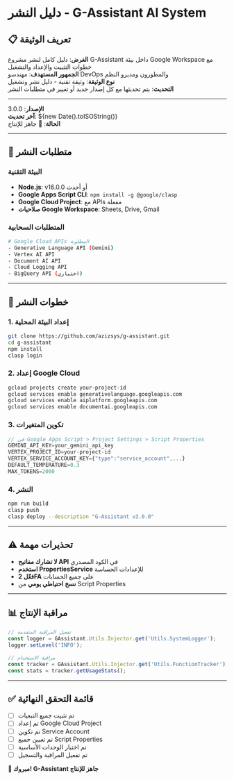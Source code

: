 # دليل النشر - G-Assistant AI System

## 📋 تعريف الوثيقة
**الغرض**: دليل كامل لنشر مشروع G-Assistant داخل بيئة Google Workspace مع خطوات التثبيت والإعداد والتشغيل  
**الجمهور المستهدف**: مهندسو DevOps والمطورون ومديرو النظم  
**نوع الوثيقة**: وثيقة تقنية - دليل نشر وتشغيل  
**التحديث**: يتم تحديثها مع كل إصدار جديد أو تغيير في متطلبات النشر

---

**الإصدار**: 3.0.0  
**آخر تحديث**: ${new Date().toISOString()}  
**الحالة**: 🚀 جاهز للإنتاج

---

## 🎯 متطلبات النشر

### البيئة التقنية
- **Node.js**: v16.0.0 أو أحدث
- **Google Apps Script CLI**: `npm install -g @google/clasp`
- **Google Cloud Project**: مع APIs مفعلة
- **صلاحيات Google Workspace**: Sheets, Drive, Gmail

### المتطلبات السحابية
```bash
# Google Cloud APIs المطلوبة
- Generative Language API (Gemini)
- Vertex AI API
- Document AI API
- Cloud Logging API
- BigQuery API (اختياري)
```

---

## 🔧 خطوات النشر

### 1. إعداد البيئة المحلية
```bash
git clone https://github.com/azizsys/g-assistant.git
cd g-assistant
npm install
clasp login
```

### 2. إعداد Google Cloud
```bash
gcloud projects create your-project-id
gcloud services enable generativelanguage.googleapis.com
gcloud services enable aiplatform.googleapis.com
gcloud services enable documentai.googleapis.com
```

### 3. تكوين المتغيرات
```javascript
// في Google Apps Script > Project Settings > Script Properties
GEMINI_API_KEY=your_gemini_api_key
VERTEX_PROJECT_ID=your-project-id
VERTEX_SERVICE_ACCOUNT_KEY={"type":"service_account",...}
DEFAULT_TEMPERATURE=0.3
MAX_TOKENS=2000
```

### 4. النشر
```bash
npm run build
clasp push
clasp deploy --description "G-Assistant v3.0.0"
```

---

## ⚠️ تحذيرات مهمة

- **لا تشارك مفاتيح API** في الكود المصدري
- **استخدم PropertiesService** للإعدادات الحساسة
- **فعّل 2FA** على جميع الحسابات
- **نسخ احتياطي يومي** من Script Properties

---

## 📊 مراقبة الإنتاج

```javascript
// تفعيل المراقبة المتقدمة
const logger = GAssistant.Utils.Injector.get('Utils.SystemLogger');
logger.setLevel('INFO');

// مراقبة الاستخدام
const tracker = GAssistant.Utils.Injector.get('Utils.FunctionTracker');
const stats = tracker.getUsageStats();
```

---

## ✅ قائمة التحقق النهائية

- [ ] تم تثبيت جميع التبعيات
- [ ] تم إعداد Google Cloud Project
- [ ] تم تكوين Service Account
- [ ] تم تعيين جميع Script Properties
- [ ] تم اختبار الوحدات الأساسية
- [ ] تم تفعيل المراقبة والتسجيل

**🎉 مبروك! G-Assistant جاهز للإنتاج**